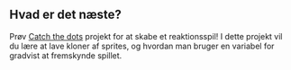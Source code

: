 ## Hvad er det næste?

Prøv [Catch the dots](https://projects.raspberrypi.org/en/projects/catch-the-dots) projekt for at skabe et reaktionsspil! I dette projekt vil du lære at lave kloner af sprites, og hvordan man bruger en variabel for gradvist at fremskynde spillet.